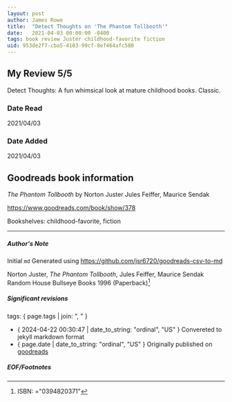 ```yaml
---
layout: post
author: James Rowe
title:  "Detect Thoughts on 'The Phantom Tollbooth'"
date:   2021-04-03 00:00:00 -0400
tags: book review Juster childhood-favorite fiction
uid: 953de2f7-cba5-4103-99cf-8ef464afc580
---
```


<!-- highly dependent on how you personally use jekyll templates, and how you want this to show up -->

## My Review 5/5

Detect Thoughts: A fun whimsical look at mature childhood books. Classic. 

### Date Read
2021/04/03

### Date Added
2021/04/03

## Goodreads book information

*The Phantom Tollbooth* by Norton Juster
Jules Feiffer, Maurice Sendak

https://www.goodreads.com/book/show/378

Bookshelves: childhood-favorite, fiction

---

##### Author's Note

Initial `md` Generated using https://github.com/jsr6720/goodreads-csv-to-md

Norton Juster, *The Phantom Tollbooth*, Jules Feiffer, Maurice Sendak Random House Bullseye Books 1996 (Paperback)[^1]

##### Significant revisions

tags: { page.tags | join: ", " } <!-- todo move this somewhere -->

- { 2024-04-22 00:30:47 | date_to_string: "ordinal", "US" } Convereted to jekyll markdown format 
- { page.date | date_to_string: "ordinal", "US" } Originally published on [goodreads](https://www.goodreads.com)

##### EOF/Footnotes

[^1]: ISBN: ="0394820371"
